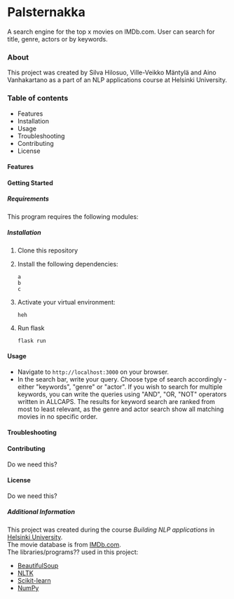 # Palsternakka

A search engine for the top x movies on IMDb.com. User can search for title, genre, actors or by keywords.

### About

This project was created by Silva Hilosuo, Ville-Veikko Mäntylä and Aino Vanhakartano as a part of an NLP applications course at Helsinki University.

### Table of contents

 + Features
 + Installation
 + Usage
 + Troubleshooting
 + Contributing
 + License

#### Features

#### Getting Started

##### Requirements

 This program requires the following modules:
     
    

##### Installation

1. Clone this repository

2. Install the following dependencies:
    ```
    a
    b
    c

    ```
3. Activate your virtual environment:

    ```
    heh
    ```

4. Run flask

    ```
    flask run
    ```

#### Usage

 + Navigate to `http://localhost:3000` on your browser.
 + In the search bar, write your query. Choose type of search accordingly - either "keywords", "genre" or "actor". If you wish to search for multiple keywords,
    you can write the queries using "AND", "OR, "NOT" operators written in ALLCAPS. The results for keyword search are ranked from most to least relevant, as the
    genre and actor search show all matching movies in no specific order.

#### Troubleshooting
    

#### Contributing

 Do we need this?


#### License

 Do we need this?
    

##### Additional Information

This project was created during the course *Building NLP applications* in [Helsinki University](https://www.helsinki.fi/fi).\
The movie database is from [IMDb.com](https://www.imdb.com). \
The libraries/programs?? used in this project:
+ [BeautifulSoup](https://www.crummy.com/software/BeautifulSoup/bs4/doc/)
+ [NLTK](https://www.nltk.org)
+ [Scikit-learn](https://scikit-learn.org/stable/)
+ [NumPy](https://numpy.org)

    


